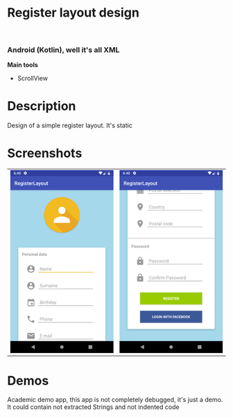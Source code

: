 
<h1>Register layout design</h1><br>
<h3>Android (Kotlin), well it's all XML</h3>
<b>Main tools</b>
<ul>
<li>ScrollView</li>
</ul>

<h1>Description</h1>
<p>Design of a simple register layout. It's static</p>

<h1>Screenshots</h1>


<table class="no-border">
        <td><img src='device-2019-02-05-124030.png'/></td>
        <td><img src='device-2019-02-05-124056.png'/></td>

</table>
<style>
.site-main table.no-border td {
    border: none;
}
</style>


<h1>Demos</h1>
<p>Academic demo app, this app is not completely debugged, it's just a demo. It could contain not extracted Strings and not indented code</p>


